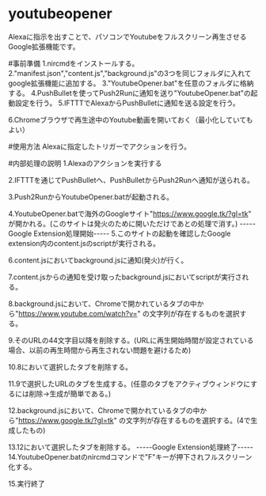 # youtubeopener
Alexaに指示を出すことで、パソコンでYoutubeをフルスクリーン再生させるGoogle拡張機能です。

#事前準備
1.nircmdをインストールする。
2."manifest.json","content.js","background.js"の3つを同じフォルダに入れてgoogle拡張機能に追加する。
3."YoutubeOpener.bat"を任意のフォルダに格納する。
4.PushBulletを使ってPush2Runに通知を送り"YoutubeOpener.bat"の起動設定を行う。
5.IFTTTでAlexaからPushBulletに通知を送る設定を行う。

6.Chromeブラウザで再生途中のYoutube動画を開いておく（最小化していてもよい）

#使用方法
Alexaに指定したトリガーでアクションを行う。

#内部処理の説明
1.Alexaのアクションを実行する

2.IFTTTを通じてPushBulletへ、PushBulletからPush2Runへ通知が送られる。

3.Push2RunからYoutubeOpener.batが起動される。

4.YoutubeOpener.batで海外のGoogleサイト"https://www.google.tk/?gl=tk" が開かれる。(このサイトは発火のために開いただけであとの処理で消す。)
-----Google Extension処理開始-----
5.このサイトの起動を確認したGoogle extension内のcontent.jsのscriptが実行される。

6.content.jsにおいてbackground.jsに通知(発火)が行く。

7.content.jsからの通知を受け取ったbackground.jsにおいてscriptが実行される。

8.background.jsにおいて、Chromeで開かれているタブの中から"https://www.youtube.com/watch?v=" の文字列が存在するものを選択する。

9.そのURLの44文字目以降を削除する。(URLに再生開始時間が設定されている場合、以前の再生時間から再生されない問題を避けるため)

10.8において選択したタブを削除する。

11.9で選択したURLのタブを生成する。(任意のタブをアクティブウィンドウにするには削除→生成が簡単である。)

12.background.jsにおいて、Chromeで開かれているタブの中から"https://www.google.tk/?gl=tk" の文字列が存在するものを選択する。(4で生成したもの)

13.12において選択したタブを削除する。
-----Google Extension処理終了-----
14.YoutubeOpener.batのnircmdコマンドで"F"キーが押下されフルスクリーン化する。

15.実行終了
